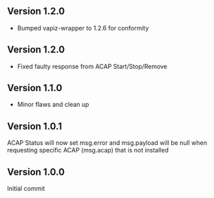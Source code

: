 ## Version 1.2.0
* Bumped vapiz-wrapper to 1.2.6 for conformity

## Version 1.2.0
* Fixed faulty response from ACAP Start/Stop/Remove

## Version 1.1.0
* Minor flaws and clean up

## Version 1.0.1
ACAP Status will now set msg.error and msg.payload will be null when requesting specific ACAP (msg.acap) that is not installed

## Version 1.0.0
Initial commit
